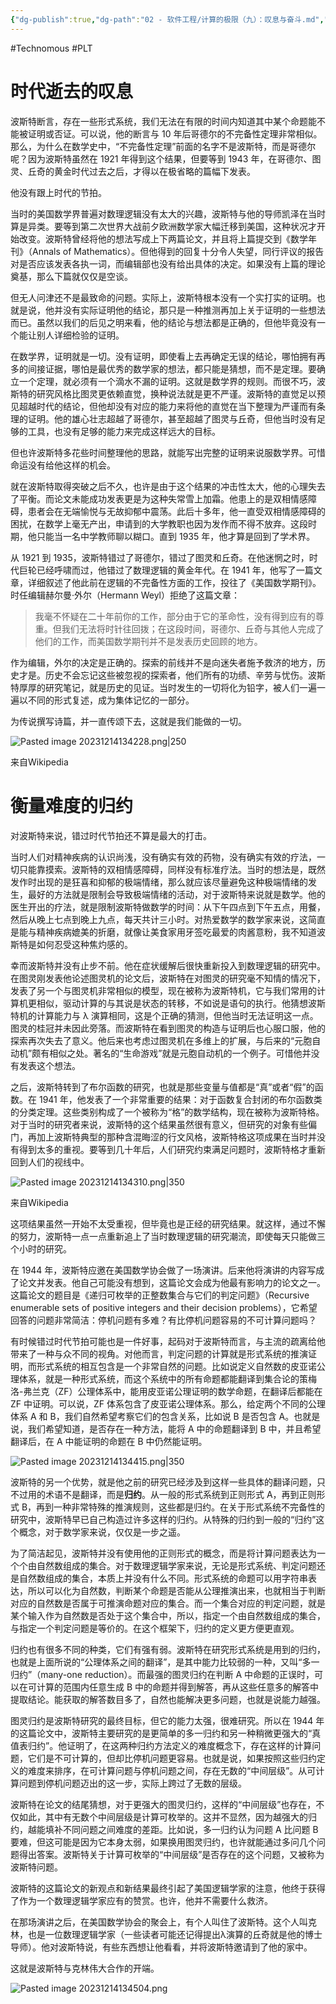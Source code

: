 ```yaml
---
{"dg-publish":true,"dg-path":"02 - 软件工程/计算的极限（九）：叹息与奋斗.md","permalink":"/02 - 软件工程/计算的极限（九）：叹息与奋斗/","created":"2023-10-09T16:15:02.000+08:00","updated":"2024-12-31T10:07:22.000+08:00"}
---
```


#Technomous #PLT 

# 时代逝去的叹息

波斯特断言，存在一些形式系统，我们无法在有限的时间内知道其中某个命题能不能被证明或否证。可以说，他的断言与 10 年后哥德尔的不完备性定理非常相似。那么，为什么在数学史中，“不完备性定理”前面的名字不是波斯特，而是哥德尔呢？因为波斯特虽然在 1921 年得到这个结果，但要等到 1943 年，在哥德尔、图灵、丘奇的黄金时代过去之后，才得以在极省略的篇幅下发表。

他没有跟上时代的节拍。

当时的美国数学界普遍对数理逻辑没有太大的兴趣，波斯特与他的导师凯泽在当时算是异类。要等到第二次世界大战前夕欧洲数学家大幅迁移到美国，这种状况才开始改变。波斯特曾经将他的想法写成上下两篇论文，并且将上篇提交到《数学年刊》（Annals of Mathematics）。但他得到的回复十分令人失望，同行评议的报告对是否应该发表各执一词，而编辑部也没有给出具体的决定。如果没有上篇的理论奠基，那么下篇就仅仅是空谈。

但无人问津还不是最致命的问题。实际上，波斯特根本没有一个实打实的证明。也就是说，他并没有实际证明他的结论，那只是一种推测再加上关于证明的一些想法而已。虽然以我们的后见之明来看，他的结论与想法都是正确的，但他毕竟没有一个能让别人详细检验的证明。

在数学界，证明就是一切。没有证明，即使看上去再确定无误的结论，哪怕拥有再多的间接证据，哪怕是最优秀的数学家的想法，都只能是猜想，而不是定理。要确立一个定理，就必须有一个滴水不漏的证明。这就是数学界的规则。而很不巧，波斯特的研究风格比图灵更依赖直觉，换种说法就是更不严谨。波斯特的直觉足以预见超越时代的结论，但他却没有对应的能力来将他的直觉在当下整理为严谨而有条理的证明。他的雄心壮志超越了哥德尔，甚至超越了图灵与丘奇，但他当时没有足够的工具，也没有足够的能力来完成这样远大的目标。

但也许波斯特多花些时间整理他的思路，就能写出完整的证明来说服数学界。可惜命运没有给他这样的机会。

就在波斯特取得突破之后不久，也许是由于这个结果的冲击性太大，他的心理失去了平衡。而论文未能成功发表更是为这种失常雪上加霜。他患上的是双相情感障碍，患者会在无端愉悦与无故抑郁中震荡。此后十多年，他一直受双相情感障碍的困扰，在数学上毫无产出，申请到的大学教职也因为发作而不得不放弃。这段时期，他只能当一名中学教师聊以糊口。直到 1935 年，他才算是回到了学术界。

从 1921 到 1935，波斯特错过了哥德尔，错过了图灵和丘奇。在他迷惘之时，时代巨轮已经呼啸而过，他错过了数理逻辑的黄金年代。在 1941 年，他写了一篇文章，详细叙述了他此前在逻辑的不完备性方面的工作，投往了《美国数学期刊》。时任编辑赫尔曼·外尔（Hermann Weyl）拒绝了这篇文章：

> 我毫不怀疑在二十年前你的工作，部分由于它的革命性，没有得到应有的尊重。但我们无法将时针往回拨；在这段时间，哥德尔、丘奇与其他人完成了他们的工作，而美国数学期刊并不是发表历史回顾的地方。

作为编辑，外尔的决定是正确的。探索的前线并不是向迷失者施予救济的地方，历史才是。历史不会忘记这些被忽视的探索者，他们所有的功绩、辛劳与忧伤。波斯特厚厚的研究笔记，就是历史的见证。当时发生的一切将化为铅字，被人们一遍一遍以不同的形式复述，成为集体记忆的一部分。

为传说撰写诗篇，并一直传颂下去，这就是我们能做的一切。

![Pasted image 20231214134228.png|250](/img/user/0.Asset/resource/Pasted%20image%2020231214134228.png)

来自Wikipedia

# 衡量难度的归约

对波斯特来说，错过时代节拍还不算是最大的打击。

当时人们对精神疾病的认识尚浅，没有确实有效的药物，没有确实有效的疗法，一切只能靠摸索。波斯特的双相情感障碍，同样没有标准疗法。当时的想法是，既然发作时出现的是狂喜和抑郁的极端情绪，那么就应该尽量避免这种极端情绪的发生，最好的方法就是限制会导致极端情绪的活动，对于波斯特来说就是数学。他的医生开出的疗法，就是限制波斯特做数学的时间：从下午四点到下午五点，用餐，然后从晚上七点到晚上九点，每天共计三小时。对热爱数学的数学家来说，这简直是能与精神疾病媲美的折磨，就像让美食家用牙签吃最爱的肉酱意粉，我不知道波斯特是如何忍受这种焦灼感的。

幸而波斯特并没有止步不前。他在症状缓解后很快重新投入到数理逻辑的研究中。在图灵刚发表他论述图灵机的论文后，波斯特在对图灵的研究毫不知情的情况下，发表了另一个与图灵机非常相似的模型，现在被称为波斯特机，它与我们常用的计算机更相似，驱动计算的与其说是状态的转移，不如说是语句的执行。他猜想波斯特机的计算能力与 λ 演算相同，这是个正确的猜测，但他当时无法证明这一点。图灵的桂冠并未因此旁落。而波斯特在看到图灵的构造与证明后也心服口服，他的探索再次失去了意义。他后来也考虑过图灵机在多维上的扩展，与后来的“元胞自动机”颇有相似之处。著名的“生命游戏”就是元胞自动机的一个例子。可惜他并没有发表这个想法。

之后，波斯特转到了布尔函数的研究，也就是那些变量与值都是“真”或者“假”的函数。在 1941 年，他发表了一个非常重要的结果：对于函数复合封闭的布尔函数类的分类定理。这些类别构成了一个被称为“格”的数学结构，现在被称为波斯特格。对于当时的研究者来说，波斯特的这个结果虽然很有意义，但研究的对象有些偏门，再加上波斯特典型的那种含混晦涩的行文风格，波斯特格这项成果在当时并没有得到太多的重视。要等到几十年后，人们研究约束满足问题时，波斯特格才重新回到人们的视线中。

![Pasted image 20231214134310.png|350](/img/user/0.Asset/resource/Pasted%20image%2020231214134310.png)

来自Wikipedia

这项结果虽然一开始不太受重视，但毕竟也是正经的研究结果。就这样，通过不懈的努力，波斯特一点一点重新追上了当时数理逻辑的研究潮流，即使每天只能做三个小时的研究。

在 1944 年，波斯特应邀在美国数学协会做了一场演讲。后来他将演讲的内容写成了论文并发表。他自己可能没有想到，这篇论文会成为他最有影响力的论文之一。这篇论文的题目是《递归可枚举的正整数集合与它们的判定问题》（Recursive enumerable sets of positive integers and their decision problems），它希望回答的问题非常简洁：停机问题有多难？有比停机问题容易的不可计算问题吗？

有时候错过时代节拍可能也是一件好事，起码对于波斯特而言，与主流的疏离给他带来了一种与众不同的视角。对他而言，判定问题的计算就是形式系统的推演证明，而形式系统的相互包含是一个非常自然的问题。比如说定义自然数的皮亚诺公理体系，就是一种形式系统，而这个系统中的所有命题都能翻译到集合论的策梅洛-弗兰克（ZF）公理体系中，能用皮亚诺公理证明的数学命题，在翻译后都能在 ZF 中证明。可以说，ZF 体系包含了皮亚诺公理体系。那么，给定两个不同的公理体系 A 和 B，我们自然希望考察它们的包含关系，比如说 B 是否包含 A。也就是说，我们希望知道，是否存在一种方法，能将 A 中的命题翻译到 B 中，并且希望翻译后，在 A 中能证明的命题在 B 中仍然能证明。

![Pasted image 20231214134415.png|350](/img/user/0.Asset/resource/Pasted%20image%2020231214134415.png)

波斯特的另一个优势，就是他之前的研究已经涉及到这样一些具体的翻译问题，只不过用的术语不是翻译，而是**归约**。从一般的形式系统到正则形式 A，再到正则形式 B，再到一种非常特殊的推演规则，这些都是归约。在关于形式系统不完备性的研究中，波斯特早已自己构造过许多这样的归约。从特殊的归约到一般的“归约”这个概念，对于数学家来说，仅仅是一步之遥。

为了简洁起见，波斯特并没有使用他的正则形式的概念，而是将计算问题表达为一个个由自然数组成的集合。对于数理逻辑学家来说，无论是形式系统、判定问题还是自然数组成的集合，本质上并没有什么不同。形式系统的命题可以用字符串表达，所以可以化为自然数，判断某个命题是否能从公理推演出来，也就相当于判断对应的自然数是否属于可推演命题对应的集合。而一个集合对应的判定问题，就是某个输入作为自然数是否处于这个集合中，所以，指定一个由自然数组成的集合，与指定一个判定问题是等价的。在这个框架下，归约的定义更方便更直观。

归约也有很多不同的种类，它们有强有弱。波斯特在研究形式系统是用到的归约，也就是上面所说的“公理体系之间的翻译”，是其中能力比较弱的一种，又叫“多一归约”（many-one reduction）。而最强的图灵归约在判断 A 中命题的正误时，可以在可计算的范围内任意生成 B 中的命题并得到解答，再从这些任意多的解答中提取结论。能获取的解答数目多了，自然也能解决更多问题，也就是说能力越强。

图灵归约是波斯特研究的最终目标，但它的能力太强，很难研究。所以在 1944 年的这篇论文中，波斯特主要研究的是更简单的多一归约和另一种稍微更强大的“真值表归约”。他证明了，在这两种归约方法定义的难度概念下，存在这样的计算问题，它们是不可计算的，但却比停机问题更容易。也就是说，如果按照这些归约定义的难度来排序，在可计算问题与停机问题之间，存在无数的“中间层级”。从可计算问题到停机问题迈出的这一步，实际上跨过了无数的层级。

波斯特在论文的结尾猜想，对于更强大的图灵归约，这样的“中间层级”也存在，不仅如此，其中有无数个中间层级是计算可枚举的。这并不显然，因为越强大的归约，越能填补不同问题之间难度的差距。比如说，多一归约认为问题 A 比问题 B 要难，但这可能是因为它本身太弱，如果换用图灵归约，也许就能通过多问几个问题得出答案。波斯特关于计算可枚举的“中间层级”是否存在的这个问题，又被称为波斯特问题。

波斯特的这篇论文的新观点和新结果最终引起了美国逻辑学家的注意，他终于获得了作为一个数理逻辑学家应有的赞赏。也许，他并不需要什么救济。

在那场演讲之后，在美国数学协会的聚会上，有个人叫住了波斯特。这个人叫克林，也是一位数理逻辑学家（一些读者可能还记得提出λ演算的丘奇就是他的博士导师）。他对波斯特说，有些东西想让他看看，并将波斯特邀请到了他的家中。

这就是波斯特与克林伟大合作的开端。

![Pasted image 20231214134504.png](/img/user/0.Asset/resource/Pasted%20image%2020231214134504.png)